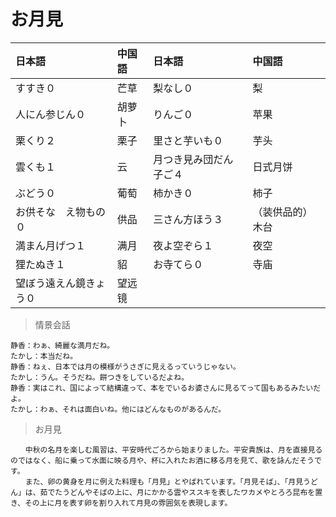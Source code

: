 # お月見

| 日本語                              | 中国語 | 日本語                              | 中国語           |
| :---------------------------------- | :----- | :---------------------------------- | :--------------- |
| <ruby>すすき０</ruby>               | 芒草   | <ruby>梨なし０</ruby>               | 梨               |
| <ruby>人にん参じん０</ruby>         | 胡萝卜 | <ruby>りんご０</ruby>               | 苹果             |
| <ruby>栗くり２</ruby>               | 栗子   | <ruby>里さと芋いも０</ruby>         | 芋头             |
| <ruby>雲くも１</ruby>               | 云     | <ruby>月つき見み団だん子ご４</ruby> | 日式月饼         |
| <ruby>ぶどう０</ruby>               | 葡萄   | <ruby>柿かき０</ruby>               | 柿子             |
| <ruby>お供そな　え物もの０</ruby>   | 供品   | <ruby>三さん方ほう３</ruby>         | （装供品的）木台 |
| <ruby>満まん月げつ１</ruby>         | 满月   | <ruby>夜よ空ぞら１</ruby>           | 夜空             |
| <ruby>狸たぬき１</ruby>             | 貂     | <ruby>お寺てら０</ruby>             | 寺庙             |
| <ruby>望ぼう遠えん鏡きょう０</ruby> | 望远镜 |                                     |                  |

> 情景会話

```text
静香：わぁ、綺麗な満月だね。
たかし：本当だね。
静香：ねぇ、日本では月の模様がうさぎに見えるっていうじゃない。
たかし：うん。そうだね。餅つきをしているだよね。
静香：実はこれ、国によって結構違って、本をでいるお婆さんに見るてって国もあるみたいだよ。
たかし：わぁ、それは面白いね。他にはどんなものがあるんだ。
```

> お月見

```text
　　中秋の名月を楽しむ風習は、平安時代ごろから始まりました。平安貴族は、月を直接見るのではなく、船に乗って水面に映る月や、杯に入れたお酒に移る月を見て、歌を詠んだそうです。
　　また、卵の黄身を月に例えた料理も「月見」とやばれています。「月見そば」、「月見うどん」は、茹でたうどんやそばの上に、月にかかる雲やススキを表したワカメやとろろ昆布を置き、その上に月を表す卵を割り入れて月見の雰囲気を表現します。
```
